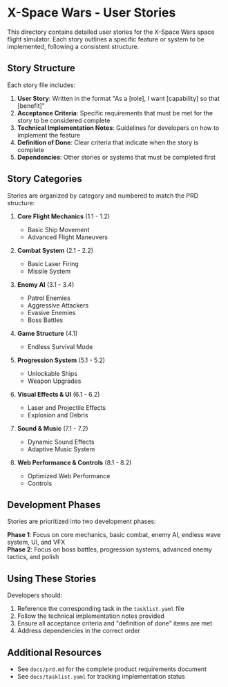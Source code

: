 # X-Space Wars - User Stories

This directory contains detailed user stories for the X-Space Wars space flight simulator. Each story outlines a specific feature or system to be implemented, following a consistent structure.

## Story Structure

Each story file includes:

1. **User Story**: Written in the format "As a [role], I want [capability] so that [benefit]"
2. **Acceptance Criteria**: Specific requirements that must be met for the story to be considered complete
3. **Technical Implementation Notes**: Guidelines for developers on how to implement the feature
4. **Definition of Done**: Clear criteria that indicate when the story is complete
5. **Dependencies**: Other stories or systems that must be completed first

## Story Categories

Stories are organized by category and numbered to match the PRD structure:

1. **Core Flight Mechanics** (1.1 - 1.2)
   - Basic Ship Movement
   - Advanced Flight Maneuvers

2. **Combat System** (2.1 - 2.2)
   - Basic Laser Firing
   - Missile System

3. **Enemy AI** (3.1 - 3.4)
   - Patrol Enemies
   - Aggressive Attackers
   - Evasive Enemies
   - Boss Battles

4. **Game Structure** (4.1)
   - Endless Survival Mode

5. **Progression System** (5.1 - 5.2)
   - Unlockable Ships
   - Weapon Upgrades

6. **Visual Effects & UI** (6.1 - 6.2)
   - Laser and Projectile Effects
   - Explosion and Debris

7. **Sound & Music** (7.1 - 7.2)
   - Dynamic Sound Effects
   - Adaptive Music System

8. **Web Performance & Controls** (8.1 - 8.2)
   - Optimized Web Performance
   - Controls

## Development Phases

Stories are prioritized into two development phases:

**Phase 1**: Focus on core mechanics, basic combat, enemy AI, endless wave system, UI, and VFX  
**Phase 2**: Focus on boss battles, progression systems, advanced enemy tactics, and polish

## Using These Stories

Developers should:
1. Reference the corresponding task in the `tasklist.yaml` file
2. Follow the technical implementation notes provided
3. Ensure all acceptance criteria and "definition of done" items are met
4. Address dependencies in the correct order

## Additional Resources

- See `docs/prd.md` for the complete product requirements document
- See `docs/tasklist.yaml` for tracking implementation status 